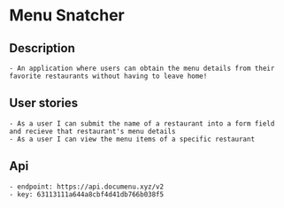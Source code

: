 # Menu Snatcher

## Description

    - An application where users can obtain the menu details from their favorite restaurants without having to leave home!

## User stories

    - As a user I can submit the name of a restaurant into a form field and recieve that restaurant's menu details
    - As a user I can view the menu items of a specific restaurant

## Api

    - endpoint: https://api.documenu.xyz/v2
    - key: 63113111a644a8cbf4d41db766b038f5
